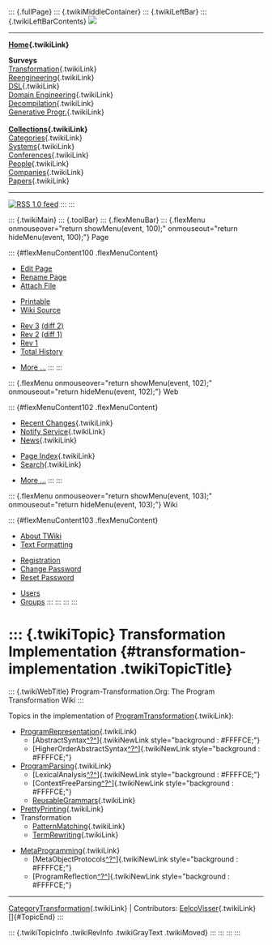 ::: {.fullPage}
::: {.twikiMiddleContainer}
::: {.twikiLeftBar}
::: {.twikiLeftBarContents}
![](../pub/transformation.gif)

------------------------------------------------------------------------

**[Home](WebHome){.twikiLink}**

**Surveys**\
[Transformation](ProgramTransformation){.twikiLink}\
[Reengineering](ReengineeringWiki){.twikiLink}\
[DSL](DomainSpecificLanguages){.twikiLink}\
[Domain Engineering](DomainEngineering){.twikiLink}\
[Decompilation](DeCompilation){.twikiLink}\
[Generative Progr.](GenerativeProgrammingWiki){.twikiLink}\
\
**[Collections](CategoryCollection){.twikiLink}**\
[Categories](CategoryCategory){.twikiLink}\
[Systems](TransformationSystems){.twikiLink}\
[Conferences](TransformationConferences){.twikiLink}\
[People](TransformationPeople){.twikiLink}\
[Companies](TransformationCompanies){.twikiLink}\
[Papers](CategoryPaper){.twikiLink}

------------------------------------------------------------------------

[![](../pub/rss.gif "RSS 1.0 feed")](WebRss@skin=rss)
:::
:::

::: {.twikiMain}
::: {.toolBar}
::: {.flexMenuBar}
::: {.flexMenu onmouseover="return showMenu(event, 100);" onmouseout="return hideMenu(event, 100);"}
Page

::: {#flexMenuContent100 .flexMenuContent}
-   [Edit
    Page](http://www.program-transformation.org/edit/Transform/TransformationImplementation?t=1536826272)
-   [Rename
    Page](http://www.program-transformation.org/rename/Transform/TransformationImplementation)
-   [Attach
    File](http://www.program-transformation.org/attach/Transform/TransformationImplementation)

<!-- -->

-   [Printable](http://www.program-transformation.org/view/Transform/TransformationImplementation?skin=print.pattern)
-   [Wiki
    Source](http://www.program-transformation.org/view/Transform/TransformationImplementation?skin=text&raw=on&contenttype=text/plain)

<!-- -->

-   [Rev
    3](http://www.program-transformation.org/view/Transform/TransformationImplementation?rev=1.3)
    [(diff 2)](http://www.program-transformation.org/rdiff/Transform/TransformationImplementation?rev1=1.3&rev2=1.2)
-   [Rev
    2](http://www.program-transformation.org/view/Transform/TransformationImplementation?rev=1.2)
    [(diff 1)](http://www.program-transformation.org/rdiff/Transform/TransformationImplementation?rev1=1.2&rev2=1.1)
-   [Rev
    1](http://www.program-transformation.org/view/Transform/TransformationImplementation?rev=1.1)
-   [Total
    History](http://www.program-transformation.org/rdiff/Transform/TransformationImplementation)

<!-- -->

-   [More
    \...](http://www.program-transformation.org/oops/Transform/TransformationImplementation?template=oopsmore&param1=1.3&param2=1.3)
:::
:::

::: {.flexMenu onmouseover="return showMenu(event, 102);" onmouseout="return hideMenu(event, 102);"}
Web

::: {#flexMenuContent102 .flexMenuContent}
-   [Recent Changes](WebChanges){.twikiLink}
-   [Notify Service](WebNotify){.twikiLink}
-   [News](WebNews){.twikiLink}

<!-- -->

-   [Page Index](WebIndex){.twikiLink}
-   [Search](WebSearch){.twikiLink}

<!-- -->

-   [More
    \...](http://www.program-transformation.org/oops/Transform/TransformationImplementation?template=oopsmore&param1=1.3&param2=1.3)
:::
:::

::: {.flexMenu onmouseover="return showMenu(event, 103);" onmouseout="return hideMenu(event, 103);"}
Wiki

::: {#flexMenuContent103 .flexMenuContent}
-   [About
    TWiki](http://www.program-transformation.org/view/TWiki/WebHome)
-   [Text
    Formatting](http://www.program-transformation.org/view/TWiki/TextFormattingRules)

<!-- -->

-   [Registration](http://www.program-transformation.org/view/TWiki/TWikiRegistration)
-   [Change
    Password](http://www.program-transformation.org/view/TWiki/ChangePassword)
-   [Reset
    Password](http://www.program-transformation.org/view/TWiki/ResetPassword)

<!-- -->

-   [Users](http://www.program-transformation.org/view/Main/TWikiUsers)
-   [Groups](http://www.program-transformation.org/view/Main/TWikiGroups)
:::
:::
:::
:::

::: {.twikiTopic}
Transformation Implementation {#transformation-implementation .twikiTopicTitle}
=============================

::: {.twikiWebTitle}
Program-Transformation.Org: The Program Transformation Wiki
:::

Topics in the implementation of
[ProgramTransformation](ProgramTransformation){.twikiLink}:

-   [ProgramRepresentation](ProgramRepresentation){.twikiLink}
    -   [AbstractSyntax[^?^](http://www.program-transformation.org/edit/Transform/AbstractSyntax?topicparent=Transform.TransformationImplementation)]{.twikiNewLink
        style="background : #FFFFCE;"}
    -   [HigherOrderAbstractSyntax[^?^](http://www.program-transformation.org/edit/Transform/HigherOrderAbstractSyntax?topicparent=Transform.TransformationImplementation)]{.twikiNewLink
        style="background : #FFFFCE;"}
-   [ProgramParsing](ProgramParsing){.twikiLink}
    -   [LexicalAnalysis[^?^](http://www.program-transformation.org/edit/Transform/LexicalAnalysis?topicparent=Transform.TransformationImplementation)]{.twikiNewLink
        style="background : #FFFFCE;"}
    -   [ContextFreeParsing[^?^](http://www.program-transformation.org/edit/Transform/ContextFreeParsing?topicparent=Transform.TransformationImplementation)]{.twikiNewLink
        style="background : #FFFFCE;"}
    -   [ReusableGrammars](ReusableGrammars){.twikiLink}
-   [PrettyPrinting](PrettyPrinting){.twikiLink}
-   Transformation
    -   [PatternMatching](PatternMatching){.twikiLink}
    -   [TermRewriting](TermRewriting){.twikiLink}

<!-- -->

-   [MetaProgramming](MetaProgramming){.twikiLink}
    -   [MetaObjectProtocols[^?^](http://www.program-transformation.org/edit/Transform/MetaObjectProtocols?topicparent=Transform.TransformationImplementation)]{.twikiNewLink
        style="background : #FFFFCE;"}
    -   [ProgramReflection[^?^](http://www.program-transformation.org/edit/Transform/ProgramReflection?topicparent=Transform.TransformationImplementation)]{.twikiNewLink
        style="background : #FFFFCE;"}

------------------------------------------------------------------------

[CategoryTransformation](CategoryTransformation){.twikiLink} \|
Contributors: [EelcoVisser](../Main/EelcoVisser){.twikiLink}\
[]{#TopicEnd}
:::

::: {.twikiTopicInfo .twikiRevInfo .twikiGrayText .twikiMoved}
:::
:::
:::
:::
